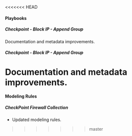 <<<<<<< HEAD

#### Playbooks
##### Checkpoint - Block IP - Append Group
Documentation and metadata improvements.
##### Checkpoint - Block IP - Append Group
Documentation and metadata improvements.
=======
#### Modeling Rules
##### CheckPoint Firewall Collection
- Updated modeling rules.
>>>>>>> master
